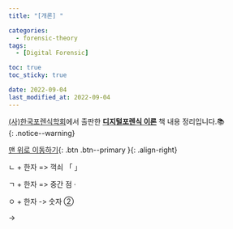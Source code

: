 ```yaml
---
title: "[개론] "

categories:
  - forensic-theory
tags:
  - [Digital Forensic]

toc: true
toc_sticky: true

date: 2022-09-04
last_modified_at: 2022-09-04
---
```


[(사)한국포렌식학회](https://forensickorea.org/wp/)에서 출판한 [**디지털포렌식 이론**](https://search.shopping.naver.com/book/catalog/32481978729?cat_id=50010766&frm=PBOKPRO&query=%EB%94%94%EC%A7%80%ED%84%B8%ED%8F%AC%EB%A0%8C%EC%8B%9D+%EC%9D%B4%EB%A1%A0&NaPm=ct%3Dl7kb4iao%7Cci%3Df672ca7a7ebddf73f558d4a3eacc24a79c68a8d1%7Ctr%3Dboknx%7Csn%3D95694%7Chk%3D75bb35ce216181993b793efcef183fe3709d14b6) 책 내용 정리입니다.📚  
{: .notice--warning}

[맨 위로 이동하기](#){: .btn .btn--primary }{: .align-right}

ㄴ + 한자 => 꺽쇠 「 」

ㄱ + 한자 => 중간 점 ·

ㅇ + 한자 -> 숫자 ②

→
